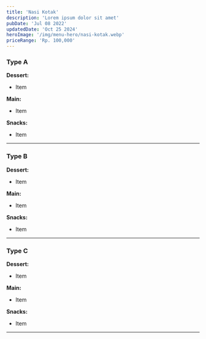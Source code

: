 ```yaml
---
title: 'Nasi Kotak'
description: 'Lorem ipsum dolor sit amet'
pubDate: 'Jul 08 2022'
updatedDate: 'Oct 25 2024'
heroImage: '/img/menu-hero/nasi-kotak.webp'
priceRange: 'Rp. 100,000'
---
```


### Type A

**Dessert:**

- Item

**Main:**

- Item

**Snacks:**

- Item

---

### Type B

**Dessert:**

- Item

**Main:**

- Item

**Snacks:**

- Item

---

### Type C

**Dessert:**

- Item

**Main:**

- Item

**Snacks:**

- Item

---
